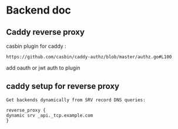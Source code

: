 # Backend doc

## Caddy reverse proxy

casbin plugin for caddy :

```http
https://github.com/casbin/caddy-authz/blob/master/authz.go#L100
```

add oauth or jwt auth to plugin

## caddy setup for reverse proxy

```text
Get backends dynamically from SRV record DNS queries:

reverse_proxy {
dynamic srv _api._tcp.example.com
}
```
